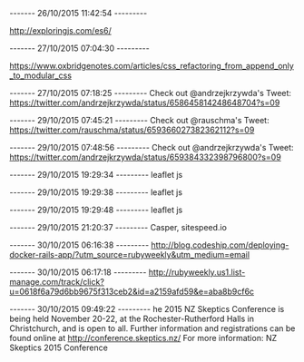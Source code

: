 
------- 26/10/2015 11:42:54 ---------

http://exploringjs.com/es6/

------- 27/10/2015 07:04:30 ---------

https://www.oxbridgenotes.com/articles/css_refactoring_from_append_only_to_modular_css

------- 27/10/2015 07:18:25 ---------
Check out @andrzejkrzywda's Tweet: https://twitter.com/andrzejkrzywda/status/658645814248648704?s=09

------- 29/10/2015 07:45:21 ---------
Check out @rauschma's Tweet: https://twitter.com/rauschma/status/659366027382362112?s=09

------- 29/10/2015 07:48:56 ---------
Check out @andrzejkrzywda's Tweet: https://twitter.com/andrzejkrzywda/status/659384332398796800?s=09

------- 29/10/2015 19:29:34 ---------
leaflet js

------- 29/10/2015 19:29:38 ---------
leaflet js

------- 29/10/2015 19:29:48 ---------
leaflet js

------- 29/10/2015 21:20:37 ---------
Casper, sitespeed.io

------- 30/10/2015 06:16:38 ---------
http://blog.codeship.com/deploying-docker-rails-app/?utm_source=rubyweekly&utm_medium=email

------- 30/10/2015 06:17:18 ---------
http://rubyweekly.us1.list-manage.com/track/click?u=0618f6a79d6bb9675f313ceb2&id=a2159afd59&e=aba8b9cf6c

------- 30/10/2015 09:49:22 ---------
he 2015 NZ Skeptics Conference is being held November 20-22, at the Rochester-Rutherford Halls in Christchurch, and is open to all. Further information and registrations can be found online at http://conference.skeptics.nz/
For more information:
NZ Skeptics 2015 Conference
